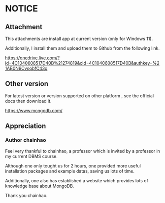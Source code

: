 # NOTICE
## Attachment
This attachments are install app at current version (only for Windows 11). 

Additionally, I install them and upload them to Github from the following link.

https://onedrive.live.com/?id=4C1040608517D40B%21274819&cid=4C1040608517D40B&authkey=%21AB0N9CvoobfC43g

## Other version
For latest version or version supported on other platform , see the official docs then download it.

https://www.mongodb.com/

## Appreciation
### Author chainhao
Feel very thankful to chainhao, a professor which is invited by a professor in my current DBMS course.

Although one only tought us for 2 hours, one provided more useful installation packages and example datas, saving us lots of time.

Additionally, one also has established a website which provides lots of knowledge base about MongoDB.

Thank you chainhao.


